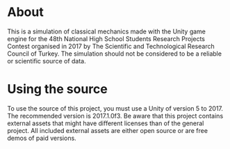 # About
This is a simulation of classical mechanics made with the Unity game engine for the 48th National High School Students Research Projects Contest organised in 2017 by The Scientific and Technological Research Council of Turkey. The simulation should not be considered to be a reliable or scientific source of data.

# Using the source
To use the source of this project, you must use a Unity of version 5 to 2017. The recommended version is 2017.1.0f3. Be aware that this project contains external assets that might have different licenses than of the general project. All included external assets are either open source or are free demos of paid versions.
